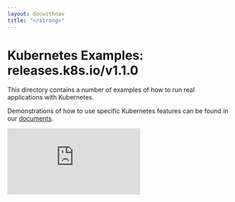 ```yaml
---
layout: docwithnav
title: "</strong>"
---
```

<!-- BEGIN MUNGE: UNVERSIONED_WARNING -->


<!-- END MUNGE: UNVERSIONED_WARNING -->

# Kubernetes Examples: releases.k8s.io/v1.1.0

This directory contains a number of examples of how to run
real applications with Kubernetes.

Demonstrations of how to use specific Kubernetes features can be found in our [documents](../docs/).


<!-- BEGIN MUNGE: GENERATED_ANALYTICS -->
[![Analytics](https://kubernetes-site.appspot.com/UA-36037335-10/GitHub/examples/README.md?pixel)]()
<!-- END MUNGE: GENERATED_ANALYTICS -->

